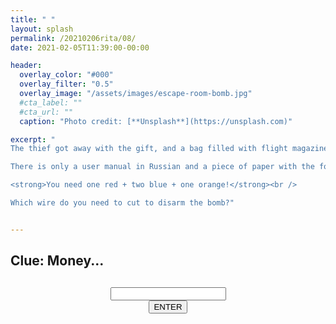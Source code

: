 ```yaml
---
title: " "
layout: splash
permalink: /20210206rita/08/
date: 2021-02-05T11:39:00-00:00

header:
  overlay_color: "#000"
  overlay_filter: "0.5"
  overlay_image: "/assets/images/escape-room-bomb.jpg"
  #cta_label: ""
  #cta_url: ""
  caption: "Photo credit: [**Unsplash**](https://unsplash.com)"

excerpt: "
The thief got away with the gift, and a bag filled with flight magazines but we have the bomb and we need to disarm it!<br />

There is only a user manual in Russian and a piece of paper with the following written on:<br />

<strong>You need one red + two blue + one orange!</strong><br />

Which wire do you need to cut to disarm the bomb?"


---
```

  
## Clue: Money...

<h2>
  <div id="countdown"></div>
</h2>

<center>
  <div class="wrapper">
    <form class="form1" action="https://www.albertsmysteries.com/20210206rita/">
      <div class="inputcontent">
          <input type="text" id="password" /><br />
      </div>
      <div class="buttons">
        <input
          class="orangebutton"
          type="button"
          value="ENTER"
          onclick="checkPassword()" />
      </div>
    </form>
  </div>
</center>

<script src="/assets/js/20210206rita/08.js"></script>

<script>
var timeleft = 120;

var downloadTimer = setInterval(function(){
  if(timeleft <= 0){
    clearInterval(downloadTimer);
    document.getElementById("countdown").innerHTML = "BOOOoooooommmm";
  } else {
    document.getElementById("countdown").innerHTML = timeleft + " seconds remaining";
  }
  timeleft -= 1;
}, 1000);
</script>
